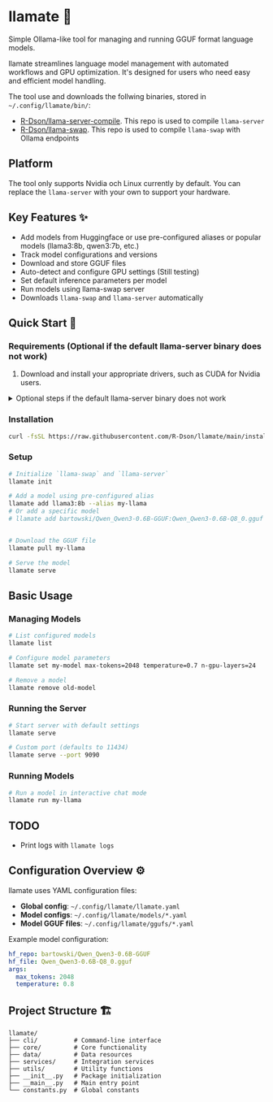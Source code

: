 # llamate 🌟

Simple Ollama-like tool for managing and running GGUF format language models.

llamate streamlines language model management with automated workflows and GPU optimization. It's designed for users who need easy and efficient model handling.

The tool use and downloads the follwing binaries, stored in `~/.config/llamate/bin/`:
  - [R-Dson/llama-server-compile](https://github.com/R-Dson/llama-server-compile). This repo is used to compile `llama-server`
  - [R-Dson/llama-swap](https://github.com/R-Dson/llama-swap). This repo is used to compile `llama-swap` with Ollama endpoints

## Platform
The tool only supports Nvidia och Linux currently by default. You can replace the `llama-server` with your own to support your hardware. 

## Key Features ✨
  - Add models from Huggingface or use pre-configured aliases or popular models (llama3:8b, qwen3:7b, etc.)
  - Track model configurations and versions
  - Download and store GGUF files
  - Auto-detect and configure GPU settings (Still testing)
  - Set default inference parameters per model
  - Run models using llama-swap server
  - Downloads `llama-swap` and `llama-server` automatically


## Quick Start 🚀

### Requirements (Optional if the default llama-server binary does not work)

1. Download and install your appropriate drivers, such as CUDA for Nvidia users.

<details>

<summary> Optional steps if the default llama-server binary does not work </summary>

2. **Download `llama.cpp`**
   Get the latest version from:
   https://github.com/ggerganov/llama.cpp

3. **Build `llama-server`**
   Follow the build instructions for your platform to create the `llama-server` binary

</details>

### Installation

```bash
curl -fsSL https://raw.githubusercontent.com/R-Dson/llamate/main/install.sh | bash
```

### Setup
```bash
# Initialize `llama-swap` and `llama-server`
llamate init

# Add a model using pre-configured alias
llamate add llama3:8b --alias my-llama
# Or add a specific model
# llamate add bartowski/Qwen_Qwen3-0.6B-GGUF:Qwen_Qwen3-0.6B-Q8_0.gguf --alias my-model


# Download the GGUF file
llamate pull my-llama

# Serve the model
llamate serve
```

## Basic Usage
### Managing Models
```bash
# List configured models
llamate list

# Configure model parameters
llamate set my-model max-tokens=2048 temperature=0.7 n-gpu-layers=24

# Remove a model
llamate remove old-model
```

### Running the Server
```bash
# Start server with default settings
llamate serve

# Custom port (defaults to 11434)
llamate serve --port 9090
```

### Running Models
```bash
# Run a model in interactive chat mode
llamate run my-llama
```

## TODO
- Print logs with `llamate logs`


## Configuration Overview ⚙️
llamate uses YAML configuration files:
- **Global config**: `~/.config/llamate/llamate.yaml`
- **Model configs**: `~/.config/llamate/models/*.yaml`
- **Model GGUF files**: `~/.config/llamate/ggufs/*.yaml`

Example model configuration:
```yaml
hf_repo: bartowski/Qwen_Qwen3-0.6B-GGUF
hf_file: Qwen_Qwen3-0.6B-Q8_0.gguf
args:
  max_tokens: 2048
  temperature: 0.8
```

## Project Structure 🏗️
```
llamate/
├── cli/          # Command-line interface
├── core/         # Core functionality
├── data/         # Data resources
├── services/     # Integration services
├── utils/        # Utility functions
├── __init__.py   # Package initialization
├── __main__.py   # Main entry point
└── constants.py  # Global constants
```


